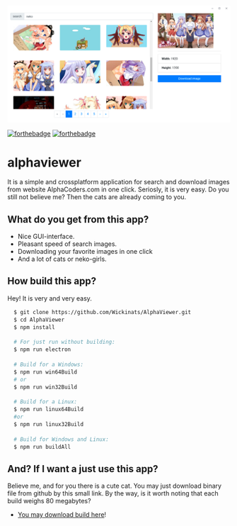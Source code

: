 ![Image alt](https://raw.githubusercontent.com/Wickinats/AlphaViewer/master/Screen.png)

[![forthebadge](https://forthebadge.com/images/badges/built-with-love.svg)](https://forthebadge.com)
[![forthebadge](https://forthebadge.com/images/badges/contains-cat-gifs.svg)](https://forthebadge.com)

# alphaviewer
It is a simple and crossplatform application for search and download images from website AlphaCoders.com in one click. Seriosly, it is very easy. Do you still not believe me? Then the cats are already coming to you.

## What do you get from this app?
* Nice GUI-interface.
* Pleasant speed of search images.
* Downloading your favorite images in one click
* And a lot of cats or neko-girls.

## How build this app?
Hey! It is very and very easy.

``` bash
  $ git clone https://github.com/Wickinats/AlphaViewer.git
  $ cd AlphaViewer
  $ npm install

  # For just run without building:
  $ npm run electron

  # Build for a Windows:
  $ npm run win64Build
  # or
  $ npm run win32Build

  # Build for a Linux:
  $ npm run linux64Build
  #or
  $ npm run linux32Build

  # Build for Windows and Linux:
  $ npm run buildAll
```

## And? If I want a just use this app?
Believe me, and for you there is a cute cat. You may just download binary file from github by this small link. By the way, is it worth noting that each build weighs 80 megabytes?
- [You may download build here](https://github.com/Wickinats/AlphaViewer/releases)!

